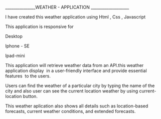_______________WEATHER - APPLICATION ___________________

I have created this weather application using Html , Css , Javascript

This application is responsive for 

Desktop

Iphone - SE

Ipad-mini

This application will retrieve weather data from an API.this weather application display  in a user-friendly interface and provide essential features  to the users.

Users can find the weather of a particular city by typing the name of the city and also user can see the current location weather by using current-location button.

This weather aplication also shows all details such as location-based forecasts, current weather conditions, and extended forecasts. 
